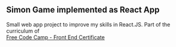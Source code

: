 ## Simon Game implemented as React App
Small web app project to improve my skills in React.JS. Part of the curriculum of <br>
[Free Code Camp - Front End Certificate](https://freecodecamp.com)
